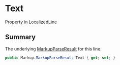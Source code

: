 # Text

Property in [LocalizedLine](yarn.unity.localizedline.md)

## Summary

The underlying [MarkupParseResult](yarn.markup.markupparseresult.md) for this line.

```csharp
public Markup.MarkupParseResult Text { get; set; }
```
